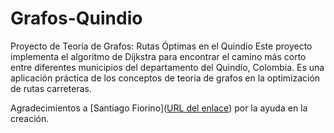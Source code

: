 # Grafos-Quindio
Proyecto de Teoría de Grafos: Rutas Óptimas en el Quindío
Este proyecto implementa el algoritmo de Dijkstra para encontrar el camino más corto entre diferentes municipios del departamento del Quindío, Colombia. Es una aplicación práctica de los conceptos de teoría de grafos en la optimización de rutas carreteras.



Agradecimientos a [Santiago Fiorino]([URL del enlace](https://youtu.be/oMgfGkFSgI0)) por la ayuda en la creación.
